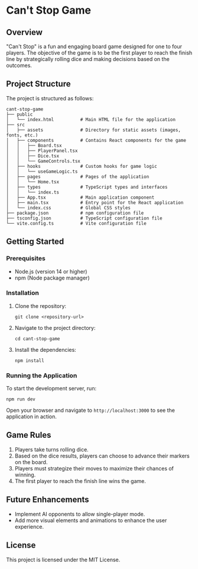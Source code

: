 # Can't Stop Game

## Overview
"Can't Stop" is a fun and engaging board game designed for one to four players. The objective of the game is to be the first player to reach the finish line by strategically rolling dice and making decisions based on the outcomes.

## Project Structure
The project is structured as follows:

```
cant-stop-game
├── public
│   └── index.html          # Main HTML file for the application
├── src
│   ├── assets              # Directory for static assets (images, fonts, etc.)
│   ├── components          # Contains React components for the game
│   │   ├── Board.tsx
│   │   ├── PlayerPanel.tsx
│   │   ├── Dice.tsx
│   │   └── GameControls.tsx
│   ├── hooks               # Custom hooks for game logic
│   │   └── useGameLogic.ts
│   ├── pages               # Pages of the application
│   │   └── Home.tsx
│   ├── types               # TypeScript types and interfaces
│   │   └── index.ts
│   ├── App.tsx             # Main application component
│   ├── main.tsx            # Entry point for the React application
│   └── index.css           # Global CSS styles
├── package.json            # npm configuration file
├── tsconfig.json           # TypeScript configuration file
└── vite.config.ts          # Vite configuration file
```

## Getting Started

### Prerequisites
- Node.js (version 14 or higher)
- npm (Node package manager)

### Installation
1. Clone the repository:
   ```
   git clone <repository-url>
   ```
2. Navigate to the project directory:
   ```
   cd cant-stop-game
   ```
3. Install the dependencies:
   ```
   npm install
   ```

### Running the Application
To start the development server, run:
```
npm run dev
```
Open your browser and navigate to `http://localhost:3000` to see the application in action.

## Game Rules
1. Players take turns rolling dice.
2. Based on the dice results, players can choose to advance their markers on the board.
3. Players must strategize their moves to maximize their chances of winning.
4. The first player to reach the finish line wins the game.

## Future Enhancements
- Implement AI opponents to allow single-player mode.
- Add more visual elements and animations to enhance the user experience.

## License
This project is licensed under the MIT License.